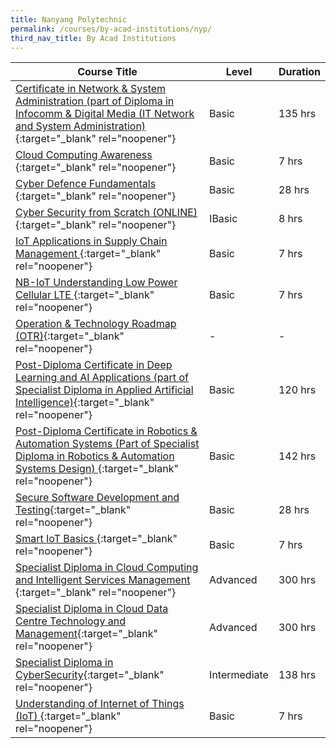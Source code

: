 ```yaml
---
title: Nanyang Polytechnic
permalink: /courses/by-acad-institutions/nyp/
third_nav_title: By Acad Institutions
---
```

|Course Title  | Level | Duration |
| - | - | - | 
|[Certificate in Network & System Administration (part of Diploma in Infocomm & Digital Media (IT Network and System Administration) ](https://www.nyp.edu.sg/schools/sit/lifelong-learning/wsc_leading_to_diploma_in_infocomm_digitalmedia/entry-and-application.html){:target="_blank" rel="noopener"} |Basic|135 hrs |
|[Cloud Computing Awareness ](https://nypeservices.nyp.edu.sg/alls/course/cseDetails.jsp?id=24893){:target="_blank" rel="noopener"} |Basic|7 hrs |
|[Cyber Defence Fundamentals ](https://www.nyp.edu.sg/schools/sit/lifelong-learning/cyber-defence-fundamentals.html){:target="_blank" rel="noopener"} |Basic|28 hrs |
|[Cyber Security from Scratch (ONLINE)](https://nypeservices.nyp.edu.sg/alls/course/cseDetails.jsp?id=24887){:target="_blank" rel="noopener"} |IBasic|8 hrs |
|[IoT Applications in Supply Chain Management ](https://nypeservices.nyp.edu.sg/alls/course/cseDetails.jsp?id=22574){:target="_blank" rel="noopener"} |Basic|7 hrs |
|[NB-IoT Understanding Low Power Cellular LTE ](https://nypeservices.nyp.edu.sg/alls/course/cseDetails.jsp?id=23479){:target="_blank" rel="noopener"} |Basic|7 hrs |
|[Operation & Technology Roadmap (OTR)](https://nypeservices.nyp.edu.sg/alls/course/cseDetails.jsp?id=26275){:target="_blank" rel="noopener"} | - |- |
|[Post-Diploma Certificate in Deep Learning and AI Applications (part of Specialist Diploma in Applied Artificial Intelligence)](https://nypeservices.nyp.edu.sg/alls/course/cseDetails.jsp?id=23786){:target="_blank" rel="noopener"} |Basic|120 hrs |
|[Post-Diploma Certificate in Robotics & Automation Systems (Part of Specialist Diploma in Robotics & Automation Systems Design) ](https://www.nyp.edu.sg/schools/seg/lifelong-learning/elp-specialist-diploma-in-robotics-and-automation-systems-design.html){:target="_blank" rel="noopener"} |Basic|142 hrs |
|[Secure Software Development and Testing](https://www.nyp.edu.sg/schools/sit/lifelong-learning/secure-software-development-and-testing.html){:target="_blank" rel="noopener"} |Basic|28 hrs |
|[Smart IoT Basics ](https://nypeservices.nyp.edu.sg/alls/course/cseDetails.jsp?id=24885){:target="_blank" rel="noopener"} |Basic|7 hrs |
|[Specialist Diploma in Cloud Computing and Intelligent Services Management ](https://nypeservices.nyp.edu.sg/alls/course/cseDetails.jsp?id=24303){:target="_blank" rel="noopener"} |Advanced|300 hrs |
|[Specialist Diploma in Cloud Data Centre Technology and Management](https://nypeservices.nyp.edu.sg/alls/course/cseDetails.jsp?id=21863){:target="_blank" rel="noopener"} |Advanced|300 hrs |
|[Specialist Diploma in CyberSecurity](https://www.nyp.edu.sg/schools/sit/lifelong-learning/specialist-diploma-in-cybersecurity/entry-and-application.html){:target="_blank" rel="noopener"} |Intermediate|138 hrs |
|[Understanding of Internet of Things (IoT) ](https://nypeservices.nyp.edu.sg/alls/course/cseDetails.jsp?id=21220){:target="_blank" rel="noopener"} |Basic|7 hrs |